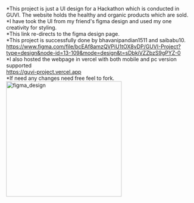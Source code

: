 *This project is just a UI design for a Hackathon which is conducted in GUVI. The website holds the healthy and organic products which are sold.<br>
*I have took the UI from my friend's figma design and used my one creativity for styling.<br>
*This link re-directs to the figma design page.<br>
*This project is successfully done by bhavanipandian1511 and saibabu10.
https://www.figma.com/file/bcEAf8amzQVPiU1tOX8vDP/GUVI-Project?type=design&node-id=13-109&mode=design&t=sDbkiVZZbzS9gPYZ-0 <br>
*I also hosted the webpage in vercel with both mobile and pc version supported <br>
https://guvi-project.vercel.app<br>
*If need any changes need free feel to fork. <br>
<img width="310" alt="figma_design" src="https://github.com/saibabu10/Guvi_project/assets/127172285/1c59eead-5e4b-4c64-94e4-d194f5c3112e">
